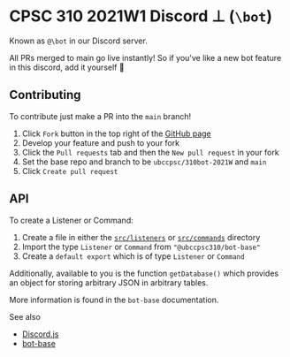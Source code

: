 # CPSC 310 2021W1 Discord ⊥ (`\bot`)

Known as `@\bot` in our Discord server.

All PRs merged to main go live instantly!
So if you've like a new bot feature in this discord, add it yourself :eyes:

## Contributing

To contribute just make a PR into the `main` branch!

1. Click `Fork` button in the top right of the [GitHub page](https://github.com/jyoo980/310bot-2021W)
2. Develop your feature and push to your fork
3. Click the `Pull requests` tab and then the `New pull request` in your fork
4. Set the base repo and branch to be `ubccpsc/310bot-2021W` and `main`
5. Click `Create pull request`

## API

To create a Listener or Command:
1. Create a file in either the [`src/listeners`](./src/listeners) or [`src/commands`](./src/commands) directory
2. Import the type `Listener` or `Command` from `"@ubccpsc310/bot-base"`
3. Create a `default export` which is of type `Listener` or `Command`

Additionally, available to you is the function `getDatabase()` which provides an object for storing arbitrary JSON in arbitrary tables.

More information is found in the `bot-base` documentation.

See also
- [Discord.js](https://discord.js.org/)
- [bot-base](https://www.npmjs.com/package/@ubccpsc310/bot-base)
